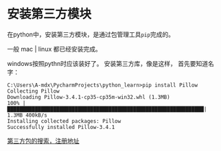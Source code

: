 # 安装第三方模块

在python中，安装第三方模块，是通过包管理工具`pip`完成的。

一般 mac | linux 都已经安装完成。

windows按照pythn时应该装好了。
安装第三方库，像是这样，
首先要知道名字：

```
C:\Users\A-mdx\PycharmProjects\python_learn>pip install Pillow
Collecting Pillow
Downloading Pillow-3.4.1-cp35-cp35m-win32.whl (1.3MB)
100% |████████████████████████████████████████████████████████████████| 1.3MB 400kB/s
Installing collected packages: Pillow
Successfully installed Pillow-3.4.1

```

[第三方包的搜索，注册地址](https://pypi.python.org/pypi)
